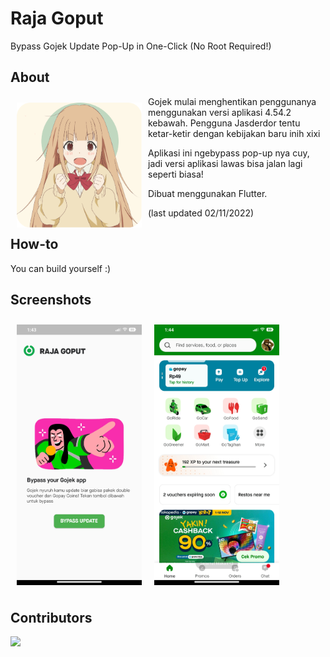 # Raja Goput

Bypass Gojek Update Pop-Up in One-Click (No Root Required!)

## About

<img src="readme/about.png" align="left"
width="200" hspace="10" vspace="10">

Gojek mulai menghentikan penggunanya menggunakan versi aplikasi 4.54.2 kebawah. Pengguna Jasderdor tentu ketar-ketir dengan kebijakan baru inih xixi

Aplikasi ini ngebypass pop-up nya cuy, jadi versi aplikasi lawas bisa jalan lagi seperti biasa!

Dibuat menggunakan Flutter.

(last updated 02/11/2022)

## How-to

You can build yourself :)

## Screenshots

<img src="readme/SS1.jpg" align="left" width="200" hspace="10" vspace="10">
<img src="readme/SS2.jpg" align="center" width="200" hspace="10" vspace="10"> 

## Contributors

<a href="https://github.com/elmaleek03/rajagoput/graphs/contributors">
  <img src="https://contrib.rocks/image?repo=elmaleek03/rajagoput" />
</a>


